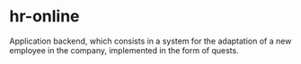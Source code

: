 # hr-online

Application backend, which consists in a system for the adaptation of a new employee in the company, implemented in the form of quests.
